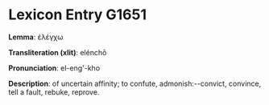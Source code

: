 # Lexicon Entry G1651

**Lemma**: ἐλέγχω

**Transliteration (xlit)**: elénchō

**Pronunciation**: el-eng'-kho

**Description**:
of uncertain affinity; to confute, admonish:--convict, convince, tell a fault, rebuke, reprove.
